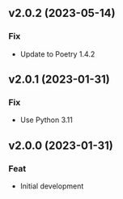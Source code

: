 ## v2.0.2 (2023-05-14)

### Fix

- Update to Poetry 1.4.2

## v2.0.1 (2023-01-31)

### Fix

- Use Python 3.11

## v2.0.0 (2023-01-31)

### Feat

- Initial development
